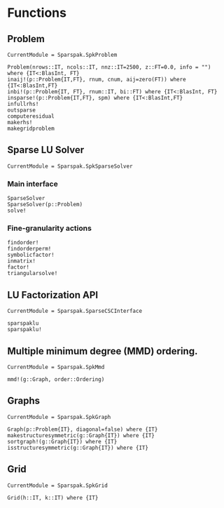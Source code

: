 # Functions

## Problem
```@meta
CurrentModule = Sparspak.SpkProblem
```


```@docs
Problem(nrows::IT, ncols::IT, nnz::IT=2500, z::FT=0.0, info = "") where {IT<:BlasInt, FT}
inaij!(p::Problem{IT,FT}, rnum, cnum, aij=zero(FT)) where {IT<:BlasInt,FT}
inbi!(p::Problem{IT, FT}, rnum::IT, bi::FT) where {IT<:BlasInt, FT}
insparse!(p::Problem{IT,FT}, spm) where {IT<:BlasInt,FT}
infullrhs!
outsparse
computeresidual
makerhs!
makegridproblem
```

## Sparse LU Solver

```@meta
CurrentModule = Sparspak.SpkSparseSolver
```

### Main interface

```@docs
SparseSolver
SparseSolver(p::Problem)
solve!
```

### Fine-granularity actions

```@docs
findorder!
findorderperm!
symbolicfactor!
inmatrix!
factor!
triangularsolve!
```
## LU Factorization API 

```@meta
CurrentModule = Sparspak.SparseCSCInterface
```

```@docs
sparspaklu
sparspaklu!
```

## Multiple minimum degree (MMD) ordering.

```@meta
CurrentModule = Sparspak.SpkMmd
```

```@docs
mmd!(g::Graph, order::Ordering)
```

## Graphs

```@meta
CurrentModule = Sparspak.SpkGraph
```

```@docs
Graph(p::Problem{IT}, diagonal=false) where {IT}
makestructuresymmetric(g::Graph{IT}) where {IT}
sortgraph!(g::Graph{IT}) where {IT}
isstructuresymmetric(g::Graph{IT}) where {IT}
```

## Grid

```@meta
CurrentModule = Sparspak.SpkGrid
```

```@docs
Grid(h::IT, k::IT) where {IT}
```
